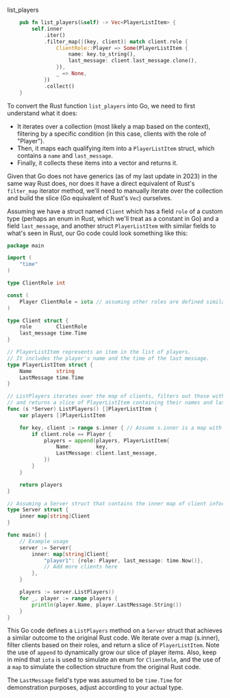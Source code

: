 list_players

```rust
    pub fn list_players(&self) -> Vec<PlayerListItem> {
        self.inner
            .iter()
            .filter_map(|(key, client)| match client.role {
                ClientRole::Player => Some(PlayerListItem {
                    name: key.to_string(),
                    last_message: client.last_message.clone(),
                }),
                _ => None,
            })
            .collect()
    }
```


To convert the Rust function `list_players` into Go, we need to first understand what it does:

- It iterates over a collection (most likely a map based on the context), filtering by a specific condition (in this case, clients with the role of "Player").
- Then, it maps each qualifying item into a `PlayerListItem` struct, which contains a `name` and `last_message`.
- Finally, it collects these items into a vector and returns it.

Given that Go does not have generics (as of my last update in 2023) in the same way Rust does, nor does it have a direct equivalent of Rust's `filter_map` iterator method, we'll need to manually iterate over the collection and build the slice (Go equivalent of Rust's `Vec`) ourselves.

Assuming we have a struct named `Client` which has a field `role` of a custom type (perhaps an enum in Rust, which we'll treat as a constant in Go) and a field `last_message`, and another struct `PlayerListItem` with similar fields to what's seen in Rust, our Go code could look something like this:

```go
package main

import (
    "time"
)

type ClientRole int

const (
    Player ClientRole = iota // assuming other roles are defined similarly
)

type Client struct {
    role        ClientRole
    last_message time.Time
}

// PlayerListItem represents an item in the list of players.
// It includes the player's name and the time of the last message.
type PlayerListItem struct {
    Name        string
    LastMessage time.Time
}

// ListPlayers iterates over the map of clients, filters out those with the role of "Player",
// and returns a slice of PlayerListItem containing their names and last message timestamps.
func (s *Server) ListPlayers() []PlayerListItem {
    var players []PlayerListItem

    for key, client := range s.inner { // Assume s.inner is a map with client data
        if client.role == Player {
            players = append(players, PlayerListItem{
                Name:        key,
                LastMessage: client.last_message,
            })
        }
    }

    return players
}

// Assuming a Server struct that contains the inner map of client information
type Server struct {
    inner map[string]Client
}

func main() {
    // Example usage
    server := Server{
        inner: map[string]Client{
            "player1": {role: Player, last_message: time.Now()},
            // Add more clients here
        },
    }

    players := server.ListPlayers()
    for _, player := range players {
        println(player.Name, player.LastMessage.String())
    }
}
```
This Go code defines a `ListPlayers` method on a `Server` struct that achieves a similar outcome to the original Rust code. We iterate over a map (s.inner), filter clients based on their roles, and return a slice of `PlayerListItem`. Note the use of `append` to dynamically grow our slice of player items. Also, keep in mind that `iota` is used to simulate an enum for `ClientRole`, and the use of a `map` to simulate the collection structure from the original Rust code.

The `LastMessage` field's type was assumed to be `time.Time` for demonstration purposes, adjust according to your actual type.
